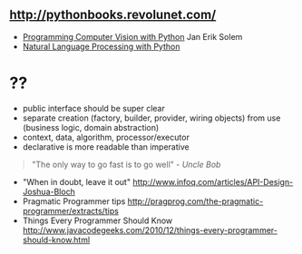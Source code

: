 http://pythonbooks.revolunet.com/
-----------------------------------

* [Programming Computer Vision with Python](http://programmingcomputervision.com/downloads/ProgrammingComputerVision_CCdraft.pdf) Jan Erik Solem
* [Natural Language Processing with Python](http://nltk.org/book/)


??
===
* public interface should be super clear
* separate creation (factory, builder, provider, wiring objects) from use (business logic, domain abstraction)
* context, data, algorithm, processor/executor
* declarative is more readable than imperative

> "The only way to go fast is to go well" - *Uncle Bob*

* "When in doubt, leave it out" http://www.infoq.com/articles/API-Design-Joshua-Bloch
* Pragmatic Programmer tips http://pragprog.com/the-pragmatic-programmer/extracts/tips
* Things Every Programmer Should Know http://www.javacodegeeks.com/2010/12/things-every-programmer-should-know.html
